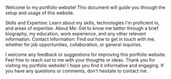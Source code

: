 Welcome to my portfolio website! This document will guide you through the setup and usage of this website.

Skills and Expertise: Learn about my skills, technologies I'm proficient in, and areas of expertise.
About Me: Get to know me better through a brief biography, my education, work experience, and any other relevant information.
Contact Information: Find out how to get in touch with me, whether for job opportunities, collaboration, or general inquiries.

I welcome any feedback or suggestions for improving this portfolio website. Feel free to reach out to me with your thoughts or ideas.
Thank you for visiting my portfolio website! I hope you find it informative and engaging. If you have any questions or comments, don't hesitate to contact me.
